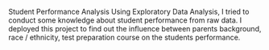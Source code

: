 Student Performance Analysis
Using Exploratory Data Analysis, I tried to conduct some knowledge about student performance from raw data. I deployed this project to find out the influence between parents background, race / ethnicity, test preparation course on the students performance.
